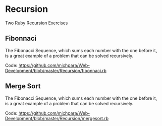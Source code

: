 # Recursion

Two Ruby Recursion Exercises

## **Fibonnaci**
The Fibonacci Sequence, which sums each number with the one before it, is a great example of a problem that can be solved recursively.

Code: https://github.com/michpara/Web-Development/blob/master/Recursion/fibonnaci.rb

## **Merge Sort**
The Fibonacci Sequence, which sums each number with the one before it, is a great example of a problem that can be solved recursively.

Code: https://github.com/michpara/Web-Development/blob/master/Recursion/mergesort.rb